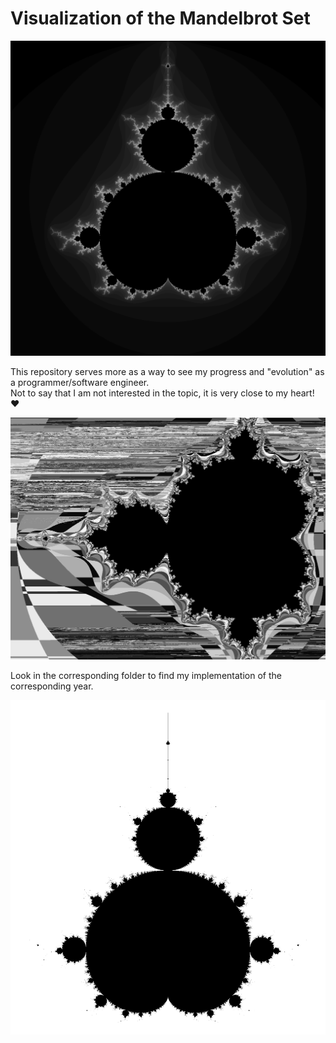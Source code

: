 # Visualization of the Mandelbrot Set

![Mandelbrot Set](https://github.com/0dminnimda/mondebrot_painter/blob/master/2020/imgs/mandelbrot_set_2048_%23256f77_%23f7cf73.png?raw=true)

This repository serves more as a way to see my progress and "evolution" as a programmer/software engineer.  
Not to say that I am not interested in the topic, it is very close to my heart! ❤

![Corrupted_Mandelbrot Set](https://github.com/0dminnimda/mondebrot_painter/blob/master/2022/images/corrupted_xy.png?raw=true)

Look in the corresponding folder to find my implementation of the corresponding year.

![Corrupted_Mandelbrot Set](https://github.com/0dminnimda/mondebrot_painter/blob/master/2019/mon_img_8.png?raw=true)
